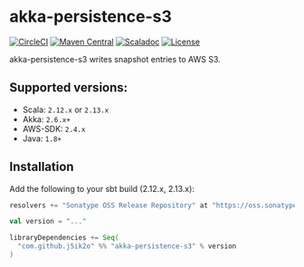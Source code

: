 # akka-persistence-s3

[![CircleCI](https://circleci.com/gh/j5ik2o/akka-persistence-s3/tree/master.svg?style=shield&circle-token=9f6f53d09f0fb87ee8ea81246e69683d668291cd)](https://circleci.com/gh/j5ik2o/akka-persistence-s3/tree/master)
[![Maven Central](https://maven-badges.herokuapp.com/maven-central/com.github.j5ik2o/akka-persistence-s3_2.12/badge.svg)](https://maven-badges.herokuapp.com/maven-central/com.github.j5ik2o/akka-persistence-s3_2.12)
[![Scaladoc](http://javadoc-badge.appspot.com/com.github.j5ik2o/akka-persistence-s3_2.12.svg?label=scaladoc)](http://javadoc-badge.appspot.com/com.github.j5ik2o/akka-persistence-s3_2.12/com/github/j5ik2o/akka/persistence/s3/index.html?javadocio=true)
[![License](https://img.shields.io/badge/License-Apache%202.0-blue.svg)](https://opensource.org/licenses/Apache-2.0)

akka-persistence-s3 writes snapshot entries to AWS S3.

## Supported versions:

- Scala: `2.12.x` or `2.13.x` 
- Akka: `2.6.x+`
- AWS-SDK: `2.4.x`
- Java: `1.8+`

## Installation

Add the following to your sbt build (2.12.x, 2.13.x):

```scala
resolvers += "Sonatype OSS Release Repository" at "https://oss.sonatype.org/content/repositories/releases/"

val version = "..."

libraryDependencies += Seq(
  "com.github.j5ik2o" %% "akka-persistence-s3" % version
)
```
